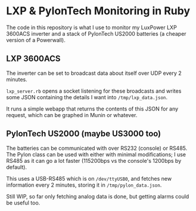 # LXP & PylonTech Monitoring in Ruby

The code in this repository is what I use to monitor my LuxPower LXP 3600ACS inverter and a stack of PylonTech US2000 batteries (a cheaper version of a Powerwall).

## LXP 3600ACS

The inverter can be set to broadcast data about itself over UDP every 2 minutes.

`lxp_server.rb` opens a socket listening for these broadcasts and writes some JSON containing the details I want into `/tmp/lxp_data.json`.

It runs a simple webapp that returns the contents of this JSON for any request, which can be graphed in Munin or whatever.

## PylonTech US2000 (maybe US3000 too)

The batteries can be communicated with over RS232 (console) or RS485. The Pylon class can be used with either with minimal modifications; I use RS485 as it can go a lot faster (115200bps vs the console's 1200bps by default).

This uses a USB-RS485 which is on `/dev/ttyUSB0`, and fetches new information every 2 minutes, storing it in `/tmp/pylon_data.json`.

Still WIP, so far only fetching analog data is done, but getting alarms could be useful too.
